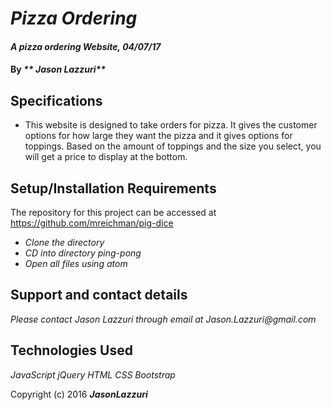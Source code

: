 # _Pizza Ordering_

#### _A pizza ordering Website, 04/07/17_

#### By _** Jason Lazzuri**_

## Specifications

* This website is designed to take orders for pizza. It gives the customer options for how large they want the pizza and it gives options for toppings. Based on the amount of toppings and the size you select, you will get a price to display at the bottom.

## Setup/Installation Requirements

The repository for this project can be accessed at https://github.com/mreichman/pig-dice

* _Clone the directory_
* _CD into directory ping-pong_
* _Open all files using atom_

## Support and contact details

_Please contact Jason Lazzuri through email at Jason.Lazzuri@gmail.com_

## Technologies Used

_JavaScript_
_jQuery_
_HTML_
_CSS_
_Bootstrap_

Copyright (c) 2016 **_JasonLazzuri_**

